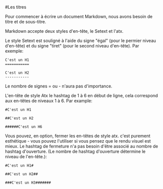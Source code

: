 #Les titres

Pour commencer à écrire un document Markdown, nous avons besoin de titre et de sous-titre.

Markdown accepte deux styles d'en-tête, le Setext et l'atx.

Le style Setext est souligné à l'aide du signe "égal" (pour le permier niveau d'en-tête) et du signe "tiret" (pour le second niveau d'en-tête). Par exemple:

```
C'est un H1
===========

C'est un H2
-----------
```
Le nombre de signes = ou - n'aura pas d'importance.

L'en-tête de style Atx le hashtag de 1 à 6 en début de ligne, cela correspond aux en-têtes de niveaux 1 à 6. Par example:

```
#C'est un H1

##C'est un H2

######C'est un H6
```
Vous pouvez, en option, fermer les en-têtes de style atx. c'est purement esthétique - vous pouvez l'utiliser si vous pensez que le rendu visuel est mieux. Le hashtag de fermeture n'a pas besoin d'être associé au nombre de hashtag d'ouverture. (Le nombre de hashtag d'ouverture détermine le niveau de l'en-tête.):

```
#C'est un H1#

##C'est un H2##

###C'est un H3####### 
```



